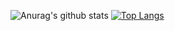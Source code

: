 ![Anurag's github stats](https://github-readme-stats.vercel.app/api?username=karidashti&count_private=true)
[![Top Langs](https://github-readme-stats.vercel.app/api/top-langs/?username=karidashti)](https://github.com/anuraghazra/github-readme-stats)
